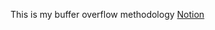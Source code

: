 This is my buffer overflow methodology
[Notion](https://www.notion.so/Publisher-11198c67fee5803ea096de58fad78464?source=copy_link)
